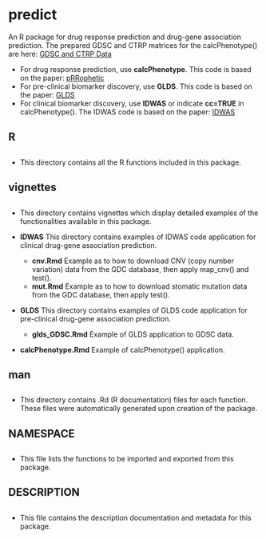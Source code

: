 # predict

An R package for drug response prediction and drug-gene association prediction. The prepared GDSC and CTRP matrices for the calcPhenotype() are here: [GDSC and CTRP Data](https://osf.io/c6tfx/)
 *  For drug response prediction, use **calcPhenotype**. This code is based on the paper: [pRRophetic](https://journals.plos.org/plosone/article?id=10.1371/journal.pone.0107468)
 *  For pre-clinical biomarker discovery, use **GLDS**. This code is based on the paper: [GLDS](https://genomebiology.biomedcentral.com/articles/10.1186/s13059-016-1050-9)
 * For clinical biomarker discovery, use **IDWAS** or indicate **cc=TRUE** in calcPhenotype(). The IDWAS code is based on the paper: [IDWAS](https://pubmed.ncbi.nlm.nih.gov/28847918/)
 
## R <h2>
 * This directory contains all the R functions included in this package. 

## vignettes <h2> 
  *  This directory contains vignettes which display detailed examples of the functionalities available in this package.
  *  **IDWAS** This directory contains examples of IDWAS code application for clinical drug-gene association prediction. 
      + **cnv.Rmd** Example as to how to download CNV (copy number variation) data from the GDC database, then apply map_cnv() and test().
      + **mut.Rmd** Example as to how to download stomatic mutation data from the GDC database, then apply test(). 

  * **GLDS** This directory contains examples of GLDS code application for pre-clinical drug-gene association prediction. 
      + **glds_GDSC.Rmd** Example of GLDS application to GDSC data. 

  * **calcPhenotype.Rmd** Example of calcPhenotype() application.

## man <h2>
 * This directory contains .Rd (R documentation) files for each function. These files were automatically generated upon creation of the package. 

## NAMESPACE <h2>
 * This file lists the functions to be imported and exported from this package. 

## DESCRIPTION <h2>
 * This file contains the description documentation and metadata for this package. 
